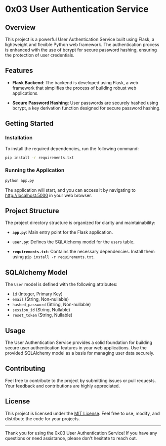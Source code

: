 # 0x03 User Authentication Service

## Overview

This project is a powerful User Authentication Service built using Flask, a lightweight and flexible Python web framework. The authentication process is enhanced with the use of bcrypt for secure password hashing, ensuring the protection of user credentials.

## Features

- **Flask Backend**: The backend is developed using Flask, a web framework that simplifies the process of building robust web applications.

- **Secure Password Hashing**: User passwords are securely hashed using bcrypt, a key derivation function designed for secure password hashing.

## Getting Started

### Installation

To install the required dependencies, run the following command:

```bash
pip install -r requirements.txt
```

### Running the Application

```bash
python app.py
```

The application will start, and you can access it by navigating to [http://localhost:5000](http://localhost:5000) in your web browser.

## Project Structure

The project directory structure is organized for clarity and maintainability:

- **`app.py`**: Main entry point for the Flask application.
  
- **`user.py`**: Defines the SQLAlchemy model for the `users` table.

- **`requirements.txt`**: Contains the necessary dependencies. Install them using `pip install -r requirements.txt`.

## SQLAlchemy Model

The `User` model is defined with the following attributes:

- `id` (Integer, Primary Key)
- `email` (String, Non-nullable)
- `hashed_password` (String, Non-nullable)
- `session_id` (String, Nullable)
- `reset_token` (String, Nullable)

## Usage

The User Authentication Service provides a solid foundation for building secure user authentication features in your web applications. Use the provided SQLAlchemy model as a basis for managing user data securely.

## Contributing

Feel free to contribute to the project by submitting issues or pull requests. Your feedback and contributions are highly appreciated.

## License

This project is licensed under the [MIT License](LICENSE). Feel free to use, modify, and distribute the code for your projects.

---

Thank you for using the 0x03 User Authentication Service! If you have any questions or need assistance, please don't hesitate to reach out.

